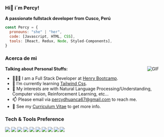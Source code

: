 ### Hi👋 i´m Percy!

**A passionate fullstack developer from Cusco, Perú**
```javascript
const Percy = {
  pronouns: "she" | "her",
  code: [Javascript, HTML, CSS],
  tools: [React, Redux, Node, Styled-Components],
}
```

### Acerca de mi

  <img align="right" alt="GIF" src="https://i.pinimg.com/originals/e4/26/70/e426702edf874b181aced1e2fa5c6cde.gif" />

**Talking about Personal Stuffs:**

- 👨🏽‍💻 I am a Full Stack Developer at [Henry Bootcamp](https://www.soyhenry.com/).
- 🌱 I’m currently learning [Tailwind Css](https://tailwindcss.com/). 
- 🤔 My interests are with Natural Language Processing/Understanding, Computer vision, Reinforcement Learning, etc...
- 📫 Please email via percydhuanca67@gmail.com to reach me.
- 📝 See my [Curriculum Vitae](https://drive.google.com/file/d/1YIVeRBDloJK1fkrDG4jhvrrspo8CKtuW/view?usp=sharing) to get more info.


### Tech & Tools Preference

<img src = "https://img.shields.io/badge/-HTML5-E34F26?style=flat&logo=html5&logoColor=white"> 
<img src = "https://img.shields.io/badge/-CSS3-1572B6?style=flat&logo=css3&logoColor=white">
<img src="https://img.shields.io/badge/-JavaScript-eed718?style=flat&logo=javascript&logoColor=ffffff">
<img src="https://img.shields.io/badge/-React-000000?style=flat&logo=react&logoColor=00c8ff">
<img src="https://img.shields.io/badge/-Express.js-787878?style=flat">
<img src="https://img.shields.io/badge/-Node.js-3C873A?style=flat&logo=Node.js&logoColor=white">
<img src="http://img.shields.io/badge/-Git-F1502F?style=flat&logo=git&logoColor=FFFFFF">
<img src="http://img.shields.io/badge/-Github-000000?style=flat&logo=github&logoColor=FFFFFF">
<img src="http://img.shields.io/badge/-VS%20Code-007ACC?style=flat&logo=visual%20studio%20code&logoColor=white">
<img src="http://img.shields.io/badge/-PostgreSQL-336791?style=flat&logo=postgresql&logoColor=white">



